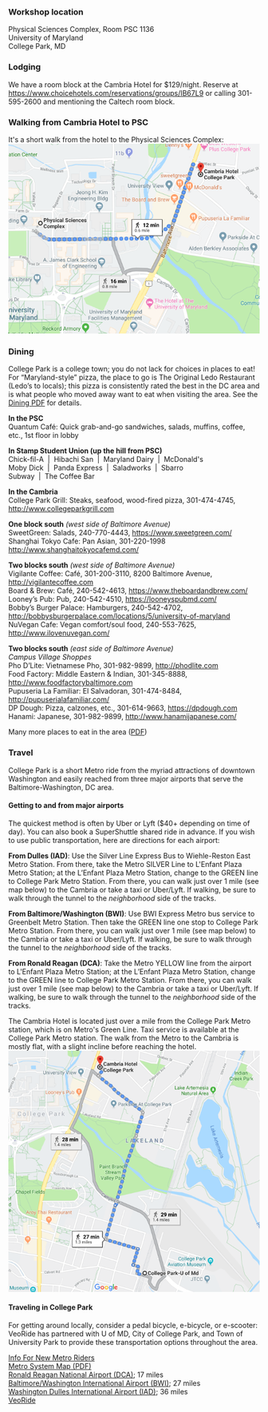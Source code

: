### Workshop location
Physical Sciences Complex, Room PSC 1136  
University of Maryland  
College Park, MD

### Lodging
We have a room block at the Cambria Hotel for $129/night. Reserve at https://www.choicehotels.com/reservations/groups/IB67L9 or calling 301-595-2600 and mentioning the Caltech room block.

### Walking from Cambria Hotel to PSC 
It's a short walk from the hotel to the Physical Sciences Complex:
![map from hotel to workshop](CambriatoPSC.png)


### Dining 
College Park is a college town; you do not lack for choices in places to eat! For “Maryland-style” pizza, the place to go is The Original Ledo Restaurant (Ledo’s to locals); this pizza is consistently rated the best in the DC area and is what people who moved away want to eat when visiting the area. See the [Dining PDF](https://github.com/ASCLnet/SWRegistryWorkshop/blob/master/CollegeParkDining.pdf) for details. 

**In the PSC**  
Quantum Café: Quick grab-and-go sandwiches, salads, muffins, coffee, etc., 1st floor in lobby

**In Stamp Student Union (up the hill from PSC)**  
Chick-fil-A &nbsp;|&nbsp; Hibachi San &nbsp;|&nbsp; Maryland Dairy &nbsp;|&nbsp; McDonald's  
Moby Dick &nbsp;|&nbsp; Panda Express &nbsp;|&nbsp; Saladworks &nbsp;|&nbsp; Sbarro  
Subway &nbsp;|&nbsp; The Coffee Bar  

**In the Cambria**  
College Park Grill: Steaks, seafood, wood-fired pizza, 301-474-4745, http://www.collegeparkgrill.com  

**One block south** *(west side of Baltimore Avenue)*  
SweetGreen: Salads, 240-770-4443, https://www.sweetgreen.com/  
Shanghai Tokyo Cafe: Pan Asian, 301-220-1998 http://www.shanghaitokyocafemd.com/  

**Two blocks south** *(west side of Baltimore Avenue)*  
Vigilante Coffee: Café, 301-200-3110, 8200 Baltimore Avenue, http://vigilantecoffee.com   
Board & Brew: Café, 240-542-4613, https://www.theboardandbrew.com/  
Looney’s Pub: Pub, 240-542-4510, https://looneyspubmd.com/  
Bobby’s Burger Palace: Hamburgers, 240-542-4702,
http://bobbysburgerpalace.com/locations/5/university-of-maryland  
NuVegan Cafe: Vegan comfort/soul food, 240-553-7625, http://www.ilovenuvegan.com/  

**Two blocks south** *(east side of Baltimore Avenue)*  
*Campus Village Shoppes*  
Pho D’Lite: Vietnamese Pho, 301-982-9899, http://phodlite.com   
Food Factory: Middle Eastern & Indian, 301-345-8888, http://www.foodfactorybaltimore.com   
Pupuseria La Familiar: El Salvadoran, 301-474-8484, http://pupuserialafamiliar.com/  
DP Dough: Pizza, calzones, etc., 301-614-9663, https://dpdough.com  
Hanami: Japanese, 301-982-9899, http://www.hanamijapanese.com/  

Many more places to eat in the area ([PDF](https://github.com/ASCLnet/SWRegistryWorkshop/blob/master/CollegeParkDining.pdf))

### Travel
College Park is a short Metro ride from the myriad attractions of downtown Washington and easily reached from three major airports that serve the Baltimore-Washington, DC area. 

#### Getting to and from major airports
The quickest method is often by Uber or Lyft ($40+ depending on time of day). You can also book a SuperShuttle shared ride in advance. If you wish to use public transportation, here are directions for each airport:

**From Dulles (IAD)**: Use the Silver Line Express Bus to Wiehle-Reston East Metro Station. From there, take the Metro SILVER Line to L'Enfant Plaza Metro Station; at the L’Enfant Plaza Metro Station, change to the GREEN line to College Park Metro Station. From there, you can walk just over 1 mile (see map below) to the Cambria or take a taxi or Uber/Lyft. If walking, be sure to walk through the tunnel to the _neighborhood_ side of the tracks.

**From Baltimore/Washington (BWI)**: Use BWI Express Metro bus service to Greenbelt Metro Station. Then take the GREEN line one stop to College Park Metro Station. From there, you can walk just over 1 mile (see map below) to the Cambria or take a taxi or Uber/Lyft. If walking, be sure to walk through the tunnel to the _neighborhood_ side of the tracks.

**From Ronald Reagan (DCA)**: Take the Metro YELLOW line from the airport to L'Enfant Plaza Metro Station; at the L’Enfant Plaza Metro Station, change to the GREEN line to College Park Metro Station. From there, you can walk just over 1 mile (see map below) to the Cambria or take a taxi or Uber/Lyft. If walking, be sure to walk through the tunnel to the _neighborhood_ side of the tracks.

The Cambria Hotel is located just over a mile from the College Park Metro station, which is on Metro's Green Line. Taxi service is available at the College Park Metro station. The walk from the Metro to the Cambria is mostly flat, with a slight incline before reaching the hotel.  
![map from College Park Metro to Cambria](MetrotoCambria.png)


#### Traveling in College Park  
For getting around locally, consider a pedal bicycle, e-bicycle, or e-scooter: VeoRide has partnered with U of MD, City of College Park, and Town of University Park to provide these transportation options throughout the area. 

[Info For New Metro Riders](https://www.wmata.com/rider-guide/new-riders/)  
[Metro System Map (PDF)](https://www.wmata.com/schedules/maps/upload/2017-System-Map.pdf)  
[Ronald Reagan National Airport (DCA)](http://www.flyreagan.com/dca/reagan-national-airport); 17 miles  
[Baltimore/Washington International Airport (BWI)](http://www.bwiairport.com/); 27 miles  
[Washington Dulles International Airport (IAD)](http://www.flydulles.com/); 36 miles  
[VeoRide](https://transportation.umd.edu/sustainable-transportation/bikeumd/veoride-umd-faqs)  
